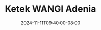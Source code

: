 --- 
title: "Ketek WANGI Adenia"
description: "streaming bokeh Ketek WANGI Adenia tiktok   terbaru"
date: 2024-11-11T09:40:00-08:00
file_code: "9gyrmy1uledo"
draft: false
cover: "ev8iwyy6564f9sc8.jpg"
tags: ["Ketek", "WANGI", "Adenia", "bokep-indo", "bokep-viral", "bokep-ig"]
length: 53
fld_id: "1483427"
foldername: "Adenia"
categories: ["Adenia"]
views: 0
---
